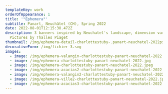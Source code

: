 ```yaml
---
templateKey: work
orderOfAppearance: 1
title: '"Ephemera"'
subtitle: Panart, Neuchâtel (CH), Spring 2022
date: 2022-08-01T12:15:38.472Z
description: 3 banners inspired by Neuchatel's landscape, dimension variable,
  Pictures by Thalles Piaget
thumbnail: /img/ephemera-detail-charlottestuby-.panart-neuchatel-2022psd.jpg
decorativeForm: /img/fichier-3.svg
images:
  - image: /img/ephemera-valangin-charlottestuby-panart-neuchatel-2022.jpg
  - image: /img/ephemera-charlottestuby-panart-neuchatel-2022.jpg
  - image: /img/ephemera-charlottestuby-panart-neuchatel-2022.jpeg
  - image: /img/ephemera-acacias2-charlottestuby-panart-neuchatel-2022.jpg
  - image: /img/ephemera-valangin2-charlottestuby-panart-neuchatel-2022.jpg
  - image: /img/ephemera-ville2-charlottestuby-panart-neuchatel-2022.jpg
  - image: /img/ephemera-acacias3-charlottestuby-panart-neuchatel-2022.jpg
---
```

